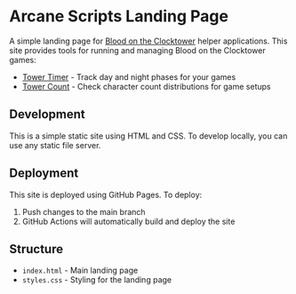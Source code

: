 # Arcane Scripts Landing Page

A simple landing page for [Blood on the Clocktower](https://bloodontheclocktower.com/)
helper applications. This site provides tools for running and managing Blood on the
Clocktower games:

- [Tower Timer](https://timer.arcane-scripts.net) - Track day and night phases for
  your games
- [Tower Count](https://count.arcane-scripts.net) - Check character count
  distributions for game setups

## Development

This is a simple static site using HTML and CSS. To develop locally, you can use
any static file server.

## Deployment

This site is deployed using GitHub Pages. To deploy:

1. Push changes to the main branch
2. GitHub Actions will automatically build and deploy the site

## Structure

- `index.html` - Main landing page
- `styles.css` - Styling for the landing page
